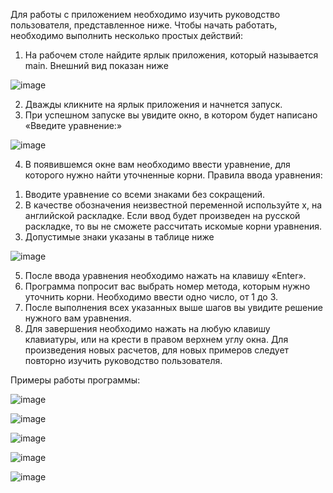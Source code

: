 Для работы с приложением необходимо изучить руководство
пользователя, представленное ниже. Чтобы начать работать, необходимо
выполнить несколько простых действий:
1) На рабочем столе найдите ярлык приложения, который называется
main. Внешний вид показан ниже

![image](https://user-images.githubusercontent.com/57632431/201629362-82655d57-ee86-427d-bace-98a2853dc1df.png)

2) Дважды кликните на ярлык приложения и начнется запуск.
3) При успешном запуске вы увидите окно, в котором будет написано
«Введите уравнение:»

![image](https://user-images.githubusercontent.com/57632431/201629465-5c872c44-a421-42f4-8530-e1dc63be2538.png)

4) В появившемся окне вам необходимо ввести уравнение, для которого
нужно найти уточненные корни. Правила ввода уравнения:
  1. Вводите уравнение со всеми знаками без сокращений.
  2. В качестве обозначения неизвестной переменной используйте х, на
английской раскладке. Если ввод будет произведен на русской раскладке, то вы
не сможете рассчитать искомые корни уравнения.
  3. Допустимые знаки указаны в таблице ниже 
  
![image](https://user-images.githubusercontent.com/57632431/201629695-4029cb2e-6760-499e-b378-41f53d5a3d7c.png)

5) После ввода уравнения необходимо нажать на клавишу «Enter».
6) Программа попросит вас выбрать номер метода, которым нужно
уточнить корни. Необходимо ввести одно число, от 1 до 3.
7) После выполнения всех указанных выше шагов вы увидите решение
нужного вам уравнения.
8) Для завершения необходимо нажать на любую клавишу клавиатуры,
или на крести в правом верхнем углу окна.
Для произведения новых расчетов, для новых примеров следует повторно
изучить руководство пользователя.

Примеры работы программы:

![image](https://user-images.githubusercontent.com/57632431/201630229-5009b701-c0e9-4884-b745-b45000fbfa57.png)

![image](https://user-images.githubusercontent.com/57632431/201630284-8625d5a3-5b01-45ef-b5ea-97474e3c37bb.png)

![image](https://user-images.githubusercontent.com/57632431/201630336-f891ca02-4b04-43ef-82ed-643d40801f57.png)

![image](https://user-images.githubusercontent.com/57632431/201630407-5c56883d-db17-41fa-a611-5cda962dd0a1.png)

![image](https://user-images.githubusercontent.com/57632431/201630471-7b459db9-5896-4a68-bfb4-be9b6e269fa6.png)
